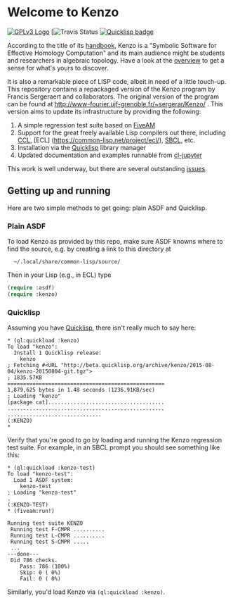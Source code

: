 # Welcome to Kenzo

[![GPLv3 Logo](http://www.gnu.org/graphics/gplv3-127x51.png)](http://www.gnu.org/licenses/gpl-3.0.en.html)
[![Travis Status](https://travis-ci.org/gheber/kenzo.svg?branch=master)
[![Quicklisp badge](http://quickdocs.org/badge/kenzo.svg)](http://quickdocs.org/kenzo/)

According to the title of its
[handbook](https://github.com/gheber/kenzo/blob/master/doc/Kenzo-Doc.pdf),
Kenzo is a "Symbolic Software for Effective Homology Computation" and
its main audience might be students and researchers in algebraic topology.
Have a look at the [overview](https://github.com/gheber/kenzo/blob/master/examples/Overview.ipynb) to get a
sense for what's yours to discover.

It is also a remarkable piece of LISP code, albeit in need of a little touch-up.
This repository contains a repackaged version of the Kenzo program by Francis Sergeraert
and collaborators. The original version of the program can be found
at http://www-fourier.ujf-grenoble.fr/~sergerar/Kenzo/ .
This version aims to update its infrastructure by providing the following:

1. A simple regression test suite based on [FiveAM](http://common-lisp.net/project/fiveam/)
2. Support for the great freely available Lisp compilers out there, including [CCL](http://ccl.clozure.com/), [ECL] (https://common-lisp.net/project/ecl/), [SBCL](http://www.sbcl.org/), etc.
3. Installation via the [Quicklisp](http://www.quicklisp.org/beta/) library manager
4. Updated documentation and examples runnable from [cl-jupyter](https://github.com/fredokun/cl-jupyter)

This work is well underway, but there are several outstanding [issues](https://github.com/gheber/kenzo/issues).

## Getting up and running

Here are two simple methods to get going: plain ASDF and Quicklisp.

### Plain ASDF

To load Kenzo as provided by this repo, make sure ASDF knowns where to find
the source, e.g. by creating a link to this directory at

      ~/.local/share/common-lisp/source/

Then in your Lisp (e.g., in ECL) type
```lisp
(require :asdf)
(require :kenzo)
```

### Quicklisp

Assuming you have [Quicklisp](http://www.quicklisp.org/beta/), there isn't really much to say here:

```
* (ql:quickload :kenzo)
To load "kenzo":
  Install 1 Quicklisp release:
    kenzo
; Fetching #<URL "http://beta.quicklisp.org/archive/kenzo/2015-08-04/kenzo-20150804-git.tgz">
; 1835.57KB
==================================================
1,879,625 bytes in 1.48 seconds (1236.91KB/sec)
; Loading "kenzo"
[package cat].....................................
..................................................
..............................
(:KENZO)
*
```

Verify that you're good to go by loading and running the Kenzo regression test suite. For example, in an SBCL prompt you should see something like this:
```
* (ql:quickload :kenzo-test)
To load "kenzo-test":
  Load 1 ASDF system:
    kenzo-test
; Loading "kenzo-test"
.
(:KENZO-TEST)
* (fiveam:run!)

Running test suite KENZO
 Running test F-CMPR ..........
 Running test L-CMPR ..........
 Running test S-CMPR .....
 ...
---done---
 Did 786 checks.
    Pass: 786 (100%)
    Skip: 0 ( 0%)
    Fail: 0 ( 0%)
```

Similarly, you'd load Kenzo via `(ql:quickload :kenzo)`.
